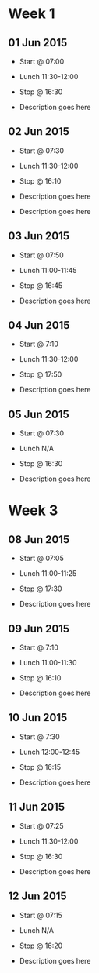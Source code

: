 # Week 1

## 01 Jun 2015
- Start @ 07:00
- Lunch 11:30-12:00
- Stop @ 16:30

- Description goes here

## 02 Jun 2015
- Start @ 07:30
- Lunch 11:30-12:00
- Stop @ 16:10

- Description goes here
- Description goes here

## 03 Jun 2015
- Start @ 07:50
- Lunch 11:00-11:45
- Stop @ 16:45

- Description goes here

## 04 Jun 2015
- Start @ 7:10
- Lunch 11:30-12:00
- Stop @ 17:50

- Description goes here

## 05 Jun 2015
- Start @ 07:30
- Lunch N/A
- Stop @ 16:30

- Description goes here

# Week 3

## 08 Jun 2015
- Start @ 07:05
- Lunch 11:00-11:25
- Stop @ 17:30

- Description goes here

## 09 Jun 2015
- Start @ 7:10
- Lunch 11:00-11:30
- Stop @ 16:10

- Description goes here

## 10 Jun 2015
- Start @ 7:30
- Lunch 12:00-12:45
- Stop @ 16:15

- Description goes here

## 11 Jun 2015
- Start @ 07:25
- Lunch 11:30-12:00
- Stop @ 16:30

- Description goes here

## 12 Jun 2015
- Start @ 07:15
- Lunch N/A
- Stop @ 16:20

- Description goes here

